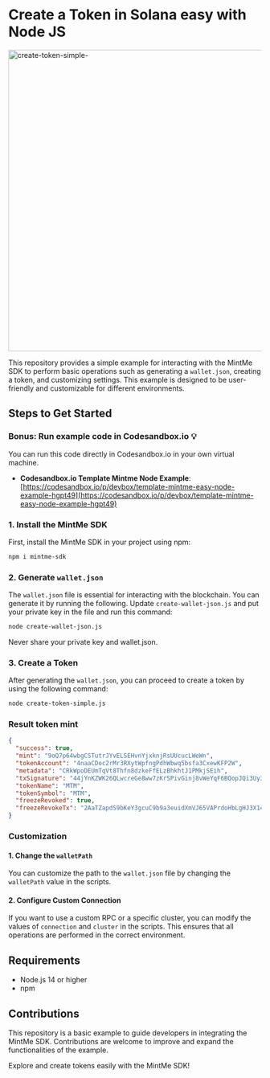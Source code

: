 # Create a Token in Solana easy with Node JS

<img width="600" alt="create-token-simple-" src="https://github.com/user-attachments/assets/1f566bba-a72c-4e83-9400-bfe6bfe75f21" />

This repository provides a simple example for interacting with the MintMe SDK to perform basic operations such as generating a `wallet.json`, creating a token, and customizing settings. This example is designed to be user-friendly and customizable for different environments.

## Steps to Get Started

### Bonus: Run example code in Codesandbox.io 💡

You can run this code directly in Codesandbox.io in your own virtual machine.

- **Codesandbox.io Template Mintme Node Example**: [https://codesandbox.io/p/devbox/template-mintme-easy-node-example-hgpt49](https://codesandbox.io/p/devbox/template-mintme-easy-node-example-hgpt49)

### 1. Install the MintMe SDK

First, install the MintMe SDK in your project using npm:

```bash
npm i mintme-sdk
```

### 2. Generate `wallet.json`

The `wallet.json` file is essential for interacting with the blockchain. You can generate it by running the following. Update `create-wallet-json.js` and put your private key in the file and run this command:

```bash
node create-wallet-json.js
```

Never share your private key and wallet.json.

### 3. Create a Token

After generating the `wallet.json`, you can proceed to create a token by using the following command:

```bash
node create-token-simple.js
```

### Result token mint

```json
{
  "success": true,
  "mint": "9oQ7p64wbgCSTutrJYvELSEHvnYjxknjRsUUcucLWeWn",
  "tokenAccount": "4naaCDoc2rMr3RXytWpfngPdhWbwq5bsfa3CxewKFP2W",
  "metadata": "CRkWpoDEUmTqVt8Thfn8dzkeFfELzBhkhtJ1PMkjSEih",
  "txSignature": "44jYnKZWK26QLwcreGe8ww7zKrSPivGinj8vWeYqF6BQopJQi3Uy3MhUosnHQTSj1fjs4yv6jXP8ftxz9e6jPfhu",
  "tokenName": "MTM",
  "tokenSymbol": "MTM",
  "freezeRevoked": true,
  "freezeRevokeTx": "2AaTZapdS9bKeY3gcuC9b9a3euidXmVJ65VAPrdoHbLgHJ3X14WUmwcf7bJnEBJWgooHNxbUgGxkjgUiHdchT1WD"
}
```

### Customization

#### 1. Change the `walletPath`

You can customize the path to the `wallet.json` file by changing the `walletPath` value in the scripts.

#### 2. Configure Custom Connection

If you want to use a custom RPC or a specific cluster, you can modify the values of `connection` and `cluster` in the scripts. This ensures that all operations are performed in the correct environment.

## Requirements

- Node.js 14 or higher
- npm

## Contributions

This repository is a basic example to guide developers in integrating the MintMe SDK. Contributions are welcome to improve and expand the functionalities of the example.

Explore and create tokens easily with the MintMe SDK!
